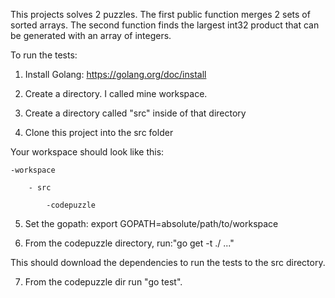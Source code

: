 This projects solves 2 puzzles.  The first public function merges 2 sets of sorted arrays.  The second function finds the largest int32 product that can be generated with an array of integers.


To run the tests:

1) Install Golang: https://golang.org/doc/install

2) Create a directory.  I called mine workspace.

3) Create a directory called "src" inside of that directory

4) Clone this project into the src folder

Your workspace should look like this:

    -workspace

        - src

            -codepuzzle
    
   
5) Set the gopath: export GOPATH=absolute/path/to/workspace
 
6) From the codepuzzle directory, run:"go get -t ./ ..."

This should download the dependencies to run the tests to the src directory.

7) From the codepuzzle dir run "go test".

   
